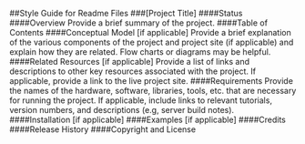 ##Style Guide for Readme Files
###[Project Title]
####Status
####Overview
Provide a brief summary of the project.
####Table of Contents
####Conceptual Model [if applicable]
Provide a brief explanation of the various components of the project and project site (if applicable) and explain how they are related. Flow charts or diagrams may be helpful.
####Related Resources [if applicable]
Provide a list of links and descriptions to other key resources associated with the project. If applicable, provide a link to the live project site.
####Requirements
Provide the names of the hardware, software, libraries, tools, etc. that are necessary for running the project. If applicable, include links to relevant tutorials, version numbers, and descriptions (e.g, server build notes).
####Installation [if applicable]
####Examples [if applicable]
####Credits
####Release History
####Copyright and License
